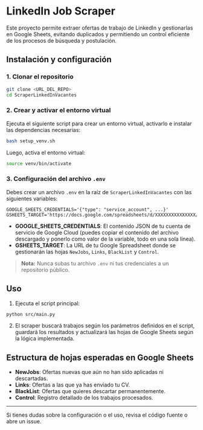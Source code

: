 # LinkedIn Job Scraper

Este proyecto permite extraer ofertas de trabajo de LinkedIn y gestionarlas en Google Sheets, evitando duplicados y permitiendo un control eficiente de los procesos de búsqueda y postulación.

## Instalación y configuración

### 1. Clonar el repositorio

```bash
git clone <URL_DEL_REPO>
cd ScraperLinkedInVacantes
```

### 2. Crear y activar el entorno virtual

Ejecuta el siguiente script para crear un entorno virtual, activarlo e instalar las dependencias necesarias:

```bash
bash setup_venv.sh
```

Luego, activa el entorno virtual:

```bash
source venv/bin/activate
```

### 3. Configuración del archivo `.env`

Debes crear un archivo `.env` en la raíz de `ScraperLinkedInVacantes` con las siguientes variables:

```
GOOGLE_SHEETS_CREDENTIALS='{"type": "service_account", ...}'
GSHEETS_TARGET='https://docs.google.com/spreadsheets/d/XXXXXXXXXXXXXXX/edit#gid=0'
```

- **GOOGLE_SHEETS_CREDENTIALS**: El contenido JSON de tu cuenta de servicio de Google Cloud (puedes copiar el contenido del archivo descargado y ponerlo como valor de la variable, todo en una sola línea).
- **GSHEETS_TARGET**: La URL de tu Google Spreadsheet donde se gestionarán las hojas `NewJobs`, `Links`, `BlackList` y `Control`.

> **Nota:** Nunca subas tu archivo `.env` ni tus credenciales a un repositorio público.

## Uso

1. Ejecuta el script principal:

```bash
python src/main.py
```

2. El scraper buscará trabajos según los parámetros definidos en el script, guardará los resultados y actualizará las hojas de Google Sheets según la lógica implementada.

## Estructura de hojas esperadas en Google Sheets

- **NewJobs**: Ofertas nuevas que aún no han sido aplicadas ni descartadas.
- **Links**: Ofertas a las que ya has enviado tu CV.
- **BlackList**: Ofertas que quieres descartar permanentemente.
- **Control**: Registro detallado de los trabajos procesados.

---

Si tienes dudas sobre la configuración o el uso, revisa el código fuente o abre un issue. 